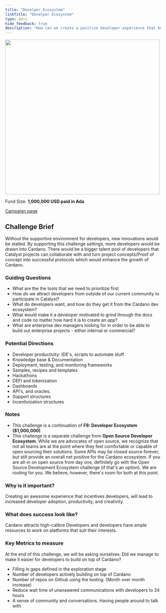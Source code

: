 ```yaml
---
title: "Develper Ecosystem"
linkTitle: "Develper Ecosystem"
type: docs
hide_feedback: true
description: "How can we create a positive developer experience that helps the developer focus on building successful apps?"
---
```

<img src="https://cardano.ideascale.com/community-library/accounts/93/936143/Public/01-Developer-Ecosystem-4d9cc4.png" style="width:500px;height500px">

Fund Size: **1,000,000 USD paid in Ada**

[Campaign page](https://cardano.ideascale.com/c/campaigns/26597/about)

## Challenge Brief

Without the supportive environment for developers, new innovations would be stalled. By supporting this challenge settings, more developers would be drawn into Cardano. There would be a bigger talent pool of developers that Catalyst projects can collaborate with and turn project concepts/Proof of concept into successful protocols which would enhance the growth of Cardano.

### Guiding Questions

- What are the the tools that we need to prioritize first
- How do we attract developers from outside of our current community to participate in Catalyst?
- What do developers want, and how do they get it from the Cardano dev ecosystem?
- What would make it a developer motivated to grind through the docs and code no matter how hard it is to create an app?
- What are enterprise dev managers looking for in order to be able to build out enterprise projects - either internal or commercial?

### Potential Directions

- Developer productivity: IDE's, scripts to automate stuff
- Knowledge base & Documentation
- Deployment, testing, and monitoring frameworks
- Samples, recipes and templates
- Hackathons
- DEFI and tokenization
- Dashboards
- API's, and oracles.
- Support structures
- Incentivization structures

### Notes

- This challenge is a continuation of **F8: Developer Ecosystem ($1,000,000)**
- This challenge is a separate challenge from **Open Source Developer Ecosystem**. While we are advocates of open source, we recognize that not all teams are at the point where they feel comfortable or capable of open sourcing their solutions. Some APIs may be closed source forever, but still provide an overall net positive for the Cardano ecosystem. If you are all-in on open source from day one, definitely go with the Open Source Development Ecosystem challenge (if that's an option). We are rooting for you. We believe, however, there's room for both at this point.

### Why is it important?

Creating an awesome experience that incentives developers, will lead to increased developer adoption, productivity, and creativity.

### What does success look like?

Cardano attracts high-calibre Developers and developers have ample resources to work on platforms that suit their interests.

### Key Metrics to measure

At the end of this challenge, we will be asking ourselves: Did we manage to make it easier for developers to build on top of Cardano?

- Filling in gaps defined in the exploration stage
- Number of developers actively building on top of Cardano
- Number of repos on Github using the tooling. (Month over month increase)
- Reduce wait time of unanswered communications with developers to 24 hours
- A sense of community and conversations. Having people around to talk with